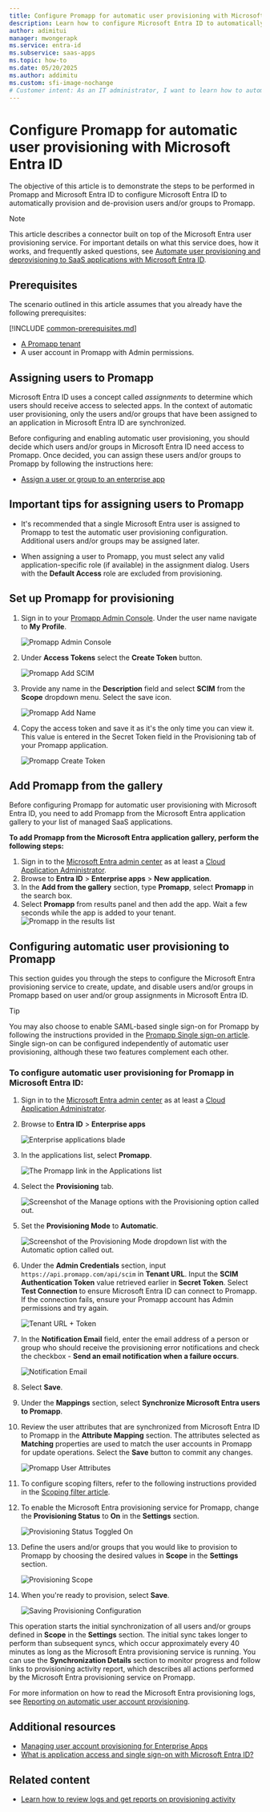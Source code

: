 ```yaml
---
title: Configure Promapp for automatic user provisioning with Microsoft Entra ID
description: Learn how to configure Microsoft Entra ID to automatically provision and de-provision user accounts to Promapp.
author: adimitui
manager: mwongerapk
ms.service: entra-id
ms.subservice: saas-apps
ms.topic: how-to
ms.date: 05/20/2025
ms.author: addimitu
ms.custom: sfi-image-nochange
# Customer intent: As an IT administrator, I want to learn how to automatically provision and deprovision user accounts from Microsoft Entra ID to Promapp so that I can streamline the user management process and ensure that users have the appropriate access to Promapp.
---
```


# Configure Promapp for automatic user provisioning with Microsoft Entra ID

The objective of this article is to demonstrate the steps to be performed in Promapp and Microsoft Entra ID to configure Microsoft Entra ID to automatically provision and de-provision users and/or groups to Promapp.

> [!NOTE]
> This article describes a connector built on top of the Microsoft Entra user provisioning service. For important details on what this service does, how it works, and frequently asked questions, see [Automate user provisioning and deprovisioning to SaaS applications with Microsoft Entra ID](~/identity/app-provisioning/user-provisioning.md).
>

## Prerequisites

The scenario outlined in this article assumes that you already have the following prerequisites:

[!INCLUDE [common-prerequisites.md](~/identity/saas-apps/includes/common-prerequisites.md)]
* [A Promapp tenant](https://www.promapp.com/licensing/)
* A user account in Promapp with Admin permissions.

## Assigning users to Promapp

Microsoft Entra ID uses a concept called *assignments* to determine which users should receive access to selected apps. In the context of automatic user provisioning, only the users and/or groups that have been assigned to an application in Microsoft Entra ID are synchronized.

Before configuring and enabling automatic user provisioning, you should decide which users and/or groups in Microsoft Entra ID need access to Promapp. Once decided, you can assign these users and/or groups to Promapp by following the instructions here:
* [Assign a user or group to an enterprise app](~/identity/enterprise-apps/assign-user-or-group-access-portal.md)

## Important tips for assigning users to Promapp

* It's recommended that a single Microsoft Entra user is assigned to Promapp to test the automatic user provisioning configuration. Additional users and/or groups may be assigned later.

* When assigning a user to Promapp, you must select any valid application-specific role (if available) in the assignment dialog. Users with the **Default Access** role are excluded from provisioning.

## Set up Promapp for provisioning

1. Sign in to your [Promapp Admin Console](https://freetrial.promapp.com/axelerate/Login.aspx). Under the user name navigate to **My Profile**.

	![Promapp Admin Console](media/promapp-provisioning-tutorial/admin.png)

2.	Under **Access Tokens** select the **Create Token** button.

	![Promapp Add SCIM](media/promapp-provisioning-tutorial/addtoken.png)

3.	Provide any name in the **Description** field and select **SCIM** from the **Scope** dropdown menu. Select the save icon.

	![Promapp Add Name](media/promapp-provisioning-tutorial/addname.png)

4.	Copy the access token and save it as it's the only time you can view it. This value is entered in the Secret Token field in the Provisioning tab of your Promapp application.

	![Promapp Create Token](media/promapp-provisioning-tutorial/token.png)

## Add Promapp from the gallery

Before configuring Promapp for automatic user provisioning with Microsoft Entra ID, you need to add Promapp from the Microsoft Entra application gallery to your list of managed SaaS applications.

**To add Promapp from the Microsoft Entra application gallery, perform the following steps:**

1. Sign in to the [Microsoft Entra admin center](https://entra.microsoft.com) as at least a [Cloud Application Administrator](~/identity/role-based-access-control/permissions-reference.md#cloud-application-administrator).
1. Browse to **Entra ID** > **Enterprise apps** > **New application**.
1. In the **Add from the gallery** section, type **Promapp**, select **Promapp** in the search box.
1. Select **Promapp** from results panel and then add the app. Wait a few seconds while the app is added to your tenant.
	![Promapp in the results list](common/search-new-app.png)

## Configuring automatic user provisioning to Promapp 

This section guides you through the steps to configure the Microsoft Entra provisioning service to create, update, and disable users and/or groups in Promapp based on user and/or group assignments in Microsoft Entra ID.

> [!TIP]
> You may also choose to enable SAML-based single sign-on for Promapp by following the instructions provided in the [Promapp Single sign-on  article](./promapp-tutorial.md). Single sign-on can be configured independently of automatic user provisioning, although these two features complement each other.

<a name='to-configure-automatic-user-provisioning-for-promapp-in-azure-ad'></a>

### To configure automatic user provisioning for Promapp in Microsoft Entra ID:

1. Sign in to the [Microsoft Entra admin center](https://entra.microsoft.com) as at least a [Cloud Application Administrator](~/identity/role-based-access-control/permissions-reference.md#cloud-application-administrator).
1. Browse to **Entra ID** > **Enterprise apps**

	![Enterprise applications blade](common/enterprise-applications.png)

1. In the applications list, select **Promapp**.

	![The Promapp link in the Applications list](common/all-applications.png)

3. Select the **Provisioning** tab.

	![Screenshot of the Manage options with the Provisioning option called out.](common/provisioning.png)

4. Set the **Provisioning Mode** to **Automatic**.

	![Screenshot of the Provisioning Mode dropdown list with the Automatic option called out.](common/provisioning-automatic.png)

5. Under the **Admin Credentials** section, input `https://api.promapp.com/api/scim` in **Tenant URL**. Input the **SCIM Authentication Token** value retrieved earlier in **Secret Token**. Select **Test Connection** to ensure Microsoft Entra ID can connect to Promapp. If the connection fails, ensure your Promapp account has Admin permissions and try again.

	![Tenant URL + Token](common/provisioning-testconnection-tenanturltoken.png)

6. In the **Notification Email** field, enter the email address of a person or group who should receive the provisioning error notifications and check the checkbox - **Send an email notification when a failure occurs**.

	![Notification Email](common/provisioning-notification-email.png)

7. Select **Save**.

8. Under the **Mappings** section, select **Synchronize Microsoft Entra users to Promapp**.

9. Review the user attributes that are synchronized from Microsoft Entra ID to Promapp in the **Attribute Mapping** section. The attributes selected as **Matching** properties are used to match the user accounts in Promapp for update operations. Select the **Save** button to commit any changes.

	![Promapp User Attributes](media/promapp-provisioning-tutorial/userattributes.png)

11. To configure scoping filters, refer to the following instructions provided in the [Scoping filter  article](~/identity/app-provisioning/define-conditional-rules-for-provisioning-user-accounts.md).

12. To enable the Microsoft Entra provisioning service for Promapp, change the **Provisioning Status** to **On** in the **Settings** section.

	![Provisioning Status Toggled On](common/provisioning-toggle-on.png)

13. Define the users and/or groups that you would like to provision to Promapp by choosing the desired values in **Scope** in the **Settings** section.

	![Provisioning Scope](common/provisioning-scope.png)

14. When you're ready to provision, select **Save**.

	![Saving Provisioning Configuration](common/provisioning-configuration-save.png)

This operation starts the initial synchronization of all users and/or groups defined in **Scope** in the **Settings** section. The initial sync takes longer to perform than subsequent syncs, which occur approximately every 40 minutes as long as the Microsoft Entra provisioning service is running. You can use the **Synchronization Details** section to monitor progress and follow links to provisioning activity report, which describes all actions performed by the Microsoft Entra provisioning service on Promapp.

For more information on how to read the Microsoft Entra provisioning logs, see [Reporting on automatic user account provisioning](~/identity/app-provisioning/check-status-user-account-provisioning.md).

## Additional resources

* [Managing user account provisioning for Enterprise Apps](~/identity/app-provisioning/configure-automatic-user-provisioning-portal.md)
* [What is application access and single sign-on with Microsoft Entra ID?](~/identity/enterprise-apps/what-is-single-sign-on.md)

## Related content

* [Learn how to review logs and get reports on provisioning activity](~/identity/app-provisioning/check-status-user-account-provisioning.md)
